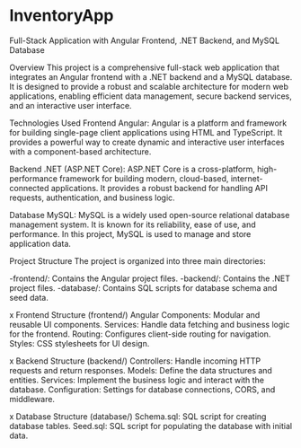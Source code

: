 # InventoryApp
Full-Stack Application with Angular Frontend, .NET Backend, and MySQL Database

Overview
This project is a comprehensive full-stack web application that integrates an Angular frontend with a .NET backend and a MySQL database. It is designed to provide a robust and scalable architecture for modern web applications, enabling efficient data management, secure backend services, and an interactive user interface.

Technologies Used
Frontend
Angular: Angular is a platform and framework for building single-page client applications using HTML and TypeScript. It provides a powerful way to create dynamic and interactive user interfaces with a component-based architecture.

Backend
.NET (ASP.NET Core): ASP.NET Core is a cross-platform, high-performance framework for building modern, cloud-based, internet-connected applications. It provides a robust backend for handling API requests, authentication, and business logic.

Database
MySQL: MySQL is a widely used open-source relational database management system. It is known for its reliability, ease of use, and performance. In this project, MySQL is used to manage and store application data.

Project Structure
The project is organized into three main directories:

-frontend/: Contains the Angular project files.
-backend/: Contains the .NET project files.
-database/: Contains SQL scripts for database schema and seed data.

x Frontend Structure (frontend/)
Angular Components: Modular and reusable UI components.
Services: Handle data fetching and business logic for the frontend.
Routing: Configures client-side routing for navigation.
Styles: CSS stylesheets for UI design.

x Backend Structure (backend/)
Controllers: Handle incoming HTTP requests and return responses.
Models: Define the data structures and entities.
Services: Implement the business logic and interact with the database.
Configuration: Settings for database connections, CORS, and middleware.

x Database Structure (database/)
Schema.sql: SQL script for creating database tables.
Seed.sql: SQL script for populating the database with initial data.
